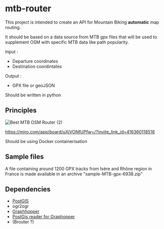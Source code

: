 # mtb-router

This project is intended to create  an API for Mountain Biking **automatic** map routing.

It should be based on a data source from MTB gpx files that will be used to supplement OSM with specific MTB data like path popularity.

Input : 
* Departure coordinates
* Destination coordintates

Output :
* GPX file or geoJSON

Should be written in python

## Principles

![Best MTB OSM Router (2)](https://user-images.githubusercontent.com/16464382/158050010-ffe51e2e-8ae4-41ef-9e9d-bc3a23a7d2b0.jpg)

https://miro.com/app/board/uXjVONfUPfw=/?invite_link_id=416360118516

Should be using Docker containerisation

## Sample files

A file containing around 1200 GPX tracks from Isère and Rhône region in France is made available in an archive "sample-MTB-gpx-6938.zip"

## Dependencies

 - [PostGIS](https://github.com/utagawal/mtb-router/wiki/postgre-postgis-installation-and-OSM-data-import)
 - ogr2ogr
 - [Graphhopper](https://github.com/graphhopper/graphhopper)
 - [PostGis reader for Graphopper](https://github.com/boldtrn/graphhopper-postgis)
 - (Brouter ?)
 
 
